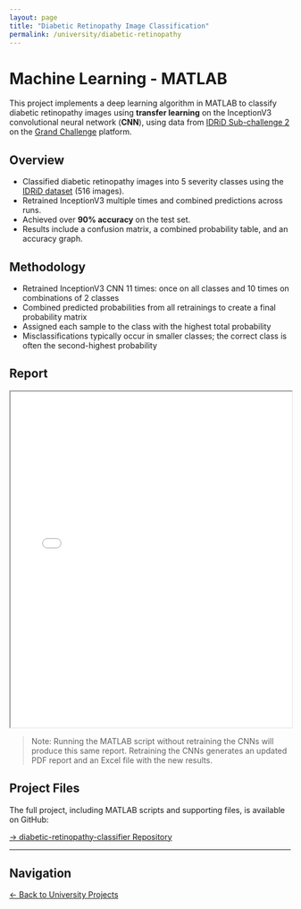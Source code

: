 ```yaml
---
layout: page
title: "Diabetic Retinopathy Image Classification"
permalink: /university/diabetic-retinopathy
---
```

# Machine Learning - MATLAB

This project implements a deep learning algorithm in MATLAB to classify diabetic retinopathy images using **transfer learning** on the InceptionV3 convolutional neural network (**CNN**), using data from [IDRiD Sub-challenge 2](https://idrid.grand-challenge.org/Home/) on the [Grand Challenge](https://grand-challenge.org/) platform.

## Overview

- Classified diabetic retinopathy images into 5 severity classes using the [IDRiD dataset](https://ieee-dataport.org/open-access/indian-diabetic-retinopathy-image-dataset-idrid) (516 images).  
- Retrained InceptionV3 multiple times and combined predictions across runs.  
- Achieved over **90% accuracy** on the test set.  
- Results include a confusion matrix, a combined probability table, and an accuracy graph.

## Methodology

- Retrained InceptionV3 CNN 11 times: once on all classes and 10 times on combinations of 2 classes  
- Combined predicted probabilities from all retrainings to create a final probability matrix  
- Assigned each sample to the class with the highest total probability  
- Misclassifications typically occur in smaller classes; the correct class is often the second-highest probability 

## Report

<iframe src="/assets/projects/diabetic-retinopathy/Final_Report.pdf#view=FitH&toolbar=1&navpanes=0" 
        width="100%" height="600px">
  Your browser does not support PDFs. 
  <a href="/assets/projects/diabetic-retinopathy/Final_Report.pdf">View PDF</a>.
</iframe>

> Note: Running the MATLAB script without retraining the CNNs will produce this same report. Retraining the CNNs generates an updated PDF report and an Excel file with the new results.

## Project Files

The full project, including MATLAB scripts and supporting files, is available on GitHub:  

[→ diabetic-retinopathy-classifier Repository](https://github.com/trevorzimmerman/diabetic-retinopathy-classifier)

---

## Navigation

[← Back to University Projects](/university)
